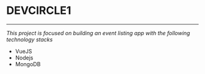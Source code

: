 # DEVCIRCLE1 
___
*This project is focused on building an event listing app with the following technology stacks*

 * VueJS
 * Nodejs
 * MongoDB
 
 

